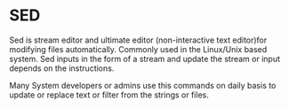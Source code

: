 # SED  

Sed is stream editor and ultimate editor (non-interactive text editor)for modifying files automatically. Commonly used in the Linux/Unix based system. Sed inputs in the form of a stream and update the stream or input depends on the instructions.

Many System developers or admins use this commands on daily basis to update or replace text or filter from the strings or files.


